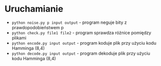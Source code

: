
# Uruchamianie

* `python noise.py p input output` - program neguje bity z prawdopodobieństwem p
* `python check.py file1 file2` - program sprawdza różnice pomiędzy plikami
* `python encode.py input output` - program koduje plik przy użyciu kodu Hamminga (8,4)
* `python decode.py input output` - program  dekoduje plik przy użyciu kodu Hamminga (8,4)